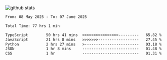 
![github stats](https://github-readme-stats.vercel.app/api?username=realmahd1&show_icons=true&theme=codeSTACKr&hide_rank=true&count_private=true)

<!--START_SECTION:waka-->

```txt
From: 08 May 2025 - To: 07 June 2025

Total Time: 77 hrs 1 min

TypeScript        50 hrs 41 mins  >>>>>>>>>>>>>>>>---------   65.82 %
JavaScript        21 hrs 8 mins   >>>>>>>------------------   27.45 %
Python            2 hrs 27 mins   >------------------------   03.18 %
JSON              1 hr 8 mins     -------------------------   01.48 %
CSS               1 hr            -------------------------   01.31 %
```

<!--END_SECTION:waka-->
